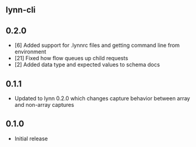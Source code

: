 ## lynn-cli

## 0.2.0

- [6] Added support for .lynnrc files and getting command line from environment
- [21] Fixed how flow queues up child requests
- [2] Added data type and expected values to schema docs

## 0.1.1

- Updated to lynn 0.2.0 which changes capture behavior between array and non-array captures

## 0.1.0

- Initial release
